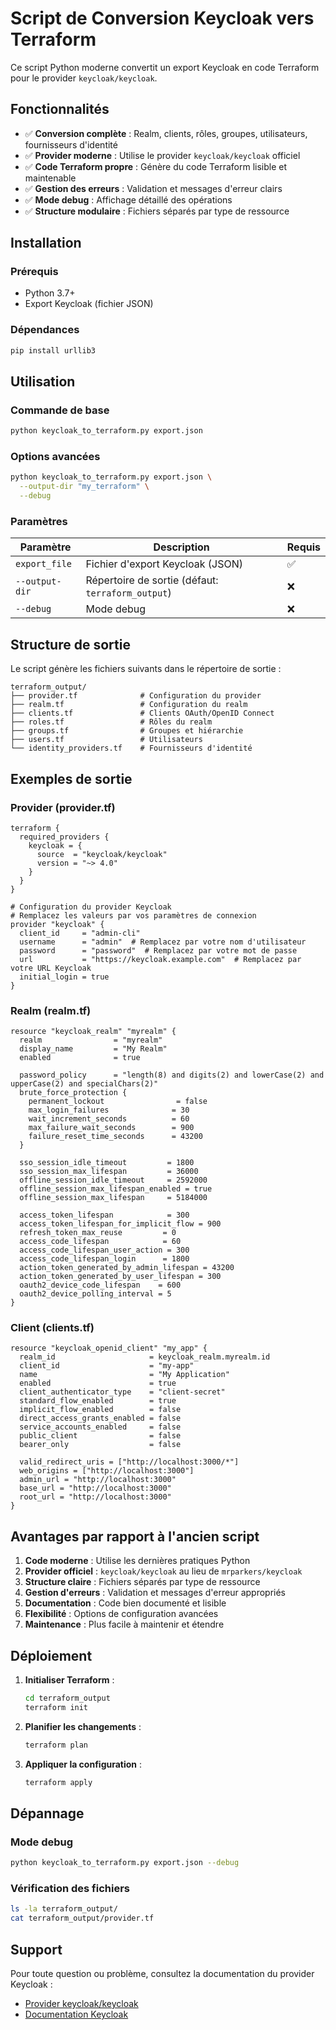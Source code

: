 # Script de Conversion Keycloak vers Terraform

Ce script Python moderne convertit un export Keycloak en code Terraform pour le provider `keycloak/keycloak`.

## Fonctionnalités

- ✅ **Conversion complète** : Realm, clients, rôles, groupes, utilisateurs, fournisseurs d'identité
- ✅ **Provider moderne** : Utilise le provider `keycloak/keycloak` officiel
- ✅ **Code Terraform propre** : Génère du code Terraform lisible et maintenable
- ✅ **Gestion des erreurs** : Validation et messages d'erreur clairs
- ✅ **Mode debug** : Affichage détaillé des opérations
- ✅ **Structure modulaire** : Fichiers séparés par type de ressource

## Installation

### Prérequis
- Python 3.7+
- Export Keycloak (fichier JSON)

### Dépendances
```bash
pip install urllib3
```

## Utilisation

### Commande de base
```bash
python keycloak_to_terraform.py export.json
```

### Options avancées
```bash
python keycloak_to_terraform.py export.json \
  --output-dir "my_terraform" \
  --debug
```

### Paramètres

| Paramètre | Description | Requis |
|-----------|-------------|---------|
| `export_file` | Fichier d'export Keycloak (JSON) | ✅ |
| `--output-dir` | Répertoire de sortie (défaut: `terraform_output`) | ❌ |
| `--debug` | Mode debug | ❌ |

## Structure de sortie

Le script génère les fichiers suivants dans le répertoire de sortie :

```
terraform_output/
├── provider.tf              # Configuration du provider
├── realm.tf                 # Configuration du realm
├── clients.tf               # Clients OAuth/OpenID Connect
├── roles.tf                 # Rôles du realm
├── groups.tf                # Groupes et hiérarchie
├── users.tf                 # Utilisateurs
└── identity_providers.tf    # Fournisseurs d'identité
```

## Exemples de sortie

### Provider (provider.tf)
```hcl
terraform {
  required_providers {
    keycloak = {
      source  = "keycloak/keycloak"
      version = "~> 4.0"
    }
  }
}

# Configuration du provider Keycloak
# Remplacez les valeurs par vos paramètres de connexion
provider "keycloak" {
  client_id     = "admin-cli"
  username      = "admin"  # Remplacez par votre nom d'utilisateur
  password      = "password"  # Remplacez par votre mot de passe
  url           = "https://keycloak.example.com"  # Remplacez par votre URL Keycloak
  initial_login = true
}
```

### Realm (realm.tf)
```hcl
resource "keycloak_realm" "myrealm" {
  realm                = "myrealm"
  display_name         = "My Realm"
  enabled              = true
  
  password_policy      = "length(8) and digits(2) and lowerCase(2) and upperCase(2) and specialChars(2)"
  brute_force_protection {
    permanent_lockout                = false
    max_login_failures              = 30
    wait_increment_seconds          = 60
    max_failure_wait_seconds        = 900
    failure_reset_time_seconds      = 43200
  }
  
  sso_session_idle_timeout         = 1800
  sso_session_max_lifespan         = 36000
  offline_session_idle_timeout     = 2592000
  offline_session_max_lifespan_enabled = true
  offline_session_max_lifespan     = 5184000
  
  access_token_lifespan            = 300
  access_token_lifespan_for_implicit_flow = 900
  refresh_token_max_reuse         = 0
  access_code_lifespan            = 60
  access_code_lifespan_user_action = 300
  access_code_lifespan_login      = 1800
  action_token_generated_by_admin_lifespan = 43200
  action_token_generated_by_user_lifespan = 300
  oauth2_device_code_lifespan    = 600
  oauth2_device_polling_interval = 5
}
```

### Client (clients.tf)
```hcl
resource "keycloak_openid_client" "my_app" {
  realm_id                     = keycloak_realm.myrealm.id
  client_id                    = "my-app"
  name                         = "My Application"
  enabled                      = true
  client_authenticator_type    = "client-secret"
  standard_flow_enabled        = true
  implicit_flow_enabled        = false
  direct_access_grants_enabled = false
  service_accounts_enabled     = false
  public_client                = false
  bearer_only                  = false
  
  valid_redirect_uris = ["http://localhost:3000/*"]
  web_origins = ["http://localhost:3000"]
  admin_url = "http://localhost:3000"
  base_url = "http://localhost:3000"
  root_url = "http://localhost:3000"
}
```

## Avantages par rapport à l'ancien script

1. **Code moderne** : Utilise les dernières pratiques Python
2. **Provider officiel** : `keycloak/keycloak` au lieu de `mrparkers/keycloak`
3. **Structure claire** : Fichiers séparés par type de ressource
4. **Gestion d'erreurs** : Validation et messages d'erreur appropriés
5. **Documentation** : Code bien documenté et lisible
6. **Flexibilité** : Options de configuration avancées
7. **Maintenance** : Plus facile à maintenir et étendre

## Déploiement

1. **Initialiser Terraform** :
   ```bash
   cd terraform_output
   terraform init
   ```

2. **Planifier les changements** :
   ```bash
   terraform plan
   ```

3. **Appliquer la configuration** :
   ```bash
   terraform apply
   ```

## Dépannage

### Mode debug
```bash
python keycloak_to_terraform.py export.json --debug
```

### Vérification des fichiers
```bash
ls -la terraform_output/
cat terraform_output/provider.tf
```

## Support

Pour toute question ou problème, consultez la documentation du provider Keycloak :
- [Provider keycloak/keycloak](https://registry.terraform.io/providers/keycloak/keycloak/latest/docs)
- [Documentation Keycloak](https://www.keycloak.org/documentation)
